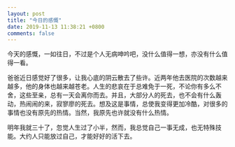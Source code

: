 ```yaml
---
layout: post
title: "今日的感慨"
date: 2019-11-13 11:38:21 +0800
comments: false
---
```


今天的感慨，一如往日，不过是个人无病呻吟吧，没什么值得一想，亦没有什么值得一看。

爸爸近日感觉好了很多，让我心底的阴云散去了些许。近两年他去医院的次数越来越多，他的身体也越来越苍老。人生的悲哀在于总难免于一死，不论你有多么不舍，这些至亲，总有一天会离你而去。并且，大部分人的死去，也不会有什么轰动，热闹闹的来，寂寥廖的死去。想及这是事情，总使我变得更加冷酷，对很多的事情也没有原先的热情。当然，我原先也许就没有什么热情。

明年我就三十了，忽觉人生过了小半，然而，我总觉自己一事无成，也无特殊技能。大约人只能放过自己，才能好好的活下去。